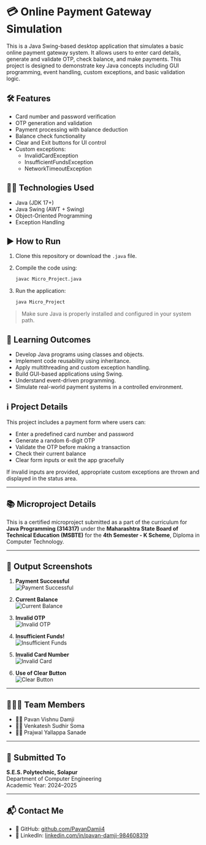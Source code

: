 # 💳 Online Payment Gateway Simulation

This is a Java Swing-based desktop application that simulates a basic online payment gateway system. It allows users to enter card details, generate and validate OTP, check balance, and make payments. This project is designed to demonstrate key Java concepts including GUI programming, event handling, custom exceptions, and basic validation logic.

## 🛠️ Features

- Card number and password verification
- OTP generation and validation
- Payment processing with balance deduction
- Balance check functionality
- Clear and Exit buttons for UI control
- Custom exceptions:
    - InvalidCardException
    - InsufficientFundsException
    - NetworkTimeoutException

## 🧑‍💻 Technologies Used

- Java (JDK 17+)
- Java Swing (AWT + Swing)
- Object-Oriented Programming
- Exception Handling

## ▶️ How to Run

1. Clone this repository or download the `.java` file.

2. Compile the code using:
   ```bash
   javac Micro_Project.java
   ```

3. Run the application:
   ```bash
   java Micro_Project
   ```

> Make sure Java is properly installed and configured in your system path.

## 🧠 Learning Outcomes

- Develop Java programs using classes and objects.
- Implement code reusability using inheritance.
- Apply multithreading and custom exception handling.
- Build GUI-based applications using Swing.
- Understand event-driven programming.
- Simulate real-world payment systems in a controlled environment.

## ℹ️ Project Details

This project includes a payment form where users can:

- Enter a predefined card number and password
- Generate a random 6-digit OTP
- Validate the OTP before making a transaction
- Check their current balance
- Clear form inputs or exit the app gracefully

If invalid inputs are provided, appropriate custom exceptions are thrown and displayed in the status area.

---

## 📚 Microproject Details

This is a certified microproject submitted as a part of the curriculum for **Java Programming (314317)** under the **Maharashtra State Board of Technical Education (MSBTE)** for the **4th Semester - K Scheme**, Diploma in Computer Technology.

---

## 📸 Output Screenshots


1. **Payment Successful**  
   ![Payment Successful](Images/PaymentSuccessfull.png)

2. **Current Balance**  
   ![Current Balance](Images/CurrentBalance.png)

3. **Invalid OTP**  
   ![Invalid OTP](Images/InvalidCardNumber.png)

4. **Insufficient Funds!**  
   ![Insufficient Funds](Images/InsufficientFunds.png)

5. **Invalid Card Number**  
   ![Invalid Card](Images/InvalidOTP.png)

6. **Use of Clear Button**  
   ![Clear Button](Images/ClearButton.png)

---
## 🧑‍🤝‍🧑 Team Members

- 👨‍🎓 Pavan Vishnu Damji 
- 👨‍🎓 Venkatesh Sudhir Soma 
- 👨‍🎓 Prajwal Yallappa Sanade 

---
## 🏫 Submitted To

**S.E.S. Polytechnic, Solapur**  
Department of Computer Engineering  
Academic Year: 2024–2025  

---

## 📬 Contact Me

- 🔗 GitHub: [github.com/PavanDamji4](https://github.com/PavanDamji4)
- 💼 LinkedIn: [linkedin.com/in/pavan-damji-984608319](https://www.linkedin.com/in/pavan-damji-984608319/)